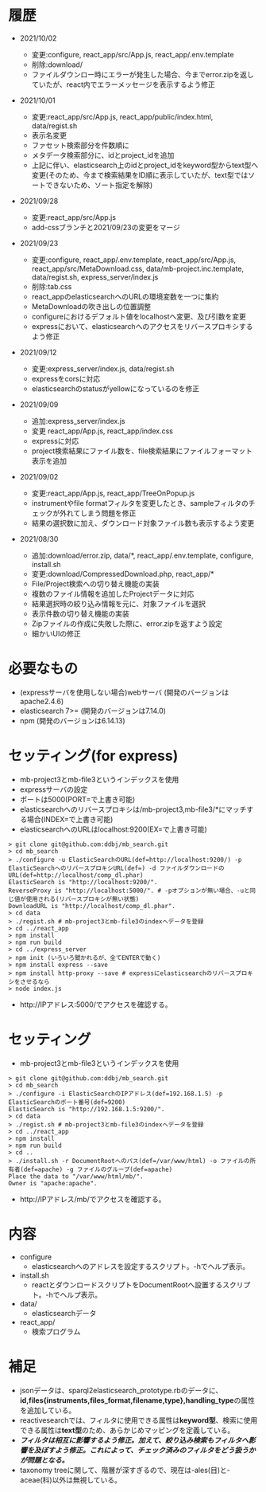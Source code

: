 # 履歴

- 2021/10/02
  - 変更:configure, react_app/src/App.js, react_app/.env.template
  - 削除:download/
  - ファイルダウンロー時にエラーが発生した場合、今までerror.zipを返していたが、react内でエラーメッセージを表示するよう修正

- 2021/10/01
  - 変更:react_app/src/App.js, react_app/public/index.html, data/regist.sh
  - 表示名変更
  - ファセット検索部分を件数順に
  - メタデータ検索部分に、idとproject_idを追加
  - 上記に伴い、elasticsearch上のidとproject_idをkeyword型からtext型へ変更(そのため、今まで検索結果をID順に表示していたが、text型ではソートできないため、ソート指定を解除)

- 2021/09/28
  - 変更:react_app/src/App.js
  - add-cssブランチと2021/09/23の変更をマージ

- 2021/09/23
  - 変更:configure, react_app/.env.template, react_app/src/App.js, react_app/src/MetaDownload.css, data/mb-project.inc.template, data/regist.sh, express_server/index.js
  - 削除:tab.css
  - react_appのelasticsearchへのURLの環境変数を一つに集約
  - MetaDownloadの吹き出しの位置調整
  - configureにおけるデフォルト値をlocalhostへ変更、及び引数を変更
  - expressにおいて、elasticsearchへのアクセスをリバースプロキシするよう修正

- 2021/09/12
  - 変更:express_server/index.js, data/regist.sh
  - expressをcorsに対応
  - elasticsearchのstatusがyellowになっているのを修正

- 2021/09/09
  - 追加:express_server/index.js
  - 変更 react_app/App.js, react_app/index.css
  - expressに対応
  - project検索結果にファイル数を、file検索結果にファイルフォーマット表示を追加

- 2021/09/02
  - 変更:react_app/App.js, react_app/TreeOnPopup.js
  - instrumentやfile formatフィルタを変更したとき、sampleフィルタのチェックが外れてしまう問題を修正
  - 結果の選択数に加え、ダウンロード対象ファイル数も表示するよう変更

- 2021/08/30
  - 追加:download/error.zip, data/*, react_app/.env.template, configure, install.sh
  - 変更:download/CompressedDownload.php, react_app/*
  - File/Project検索への切り替え機能の実装
  - 複数のファイル情報を追加したProjectデータに対応
  - 結果選択時の絞り込み情報を元に、対象ファイルを選択
  - 表示件数の切り替え機能の実装
  - Zipファイルの作成に失敗した際に、error.zipを返すよう設定
  - 細かいUIの修正

# 必要なもの

- (expressサーバを使用しない場合)webサーバ (開発のバージョンはapache2.4.6)
- elasticsearch 7>= (開発のバージョンは7.14.0)
- npm (開発のバージョンは6.14.13)

# セッティング(for express)
- mb-project3とmb-file3というインデックスを使用
- expressサーバの設定
 - ポートは5000(PORT=で上書き可能)
 - elasticsearchへのリバースプロキシは/mb-project3,mb-file3/*にマッチする場合(INDEX=で上書き可能)
 - elasticsearchへのURLはlocalhost:9200(EX=で上書き可能)

```
> git clone git@github.com:ddbj/mb_search.git
> cd mb_search
> ./configure -u ElasticSearchのURL(def=http://localhost:9200/) -p ElasticSearchへのリバースプロキシURL(def=) -d ファイルダウンロードのURL(def=http://localhost/comp_dl.phar)
ElasticSearch is "http://localhost:9200/".
ReverseProxy is "http://localhost:5000/". # -pオプションが無い場合、-uと同じ値が使用される(リバースプロキシが無い状態)
DownloadURL is "http://localhost/comp_dl.phar".
> cd data
> ./regist.sh # mb-project3とmb-file3のindexへデータを登録
> cd ../react_app
> npm install
> npm run build
> cd ../express_server
> npm init (いろいろ聞かれるが、全てENTERで動く)
> npm install express --save
> npm install http-proxy --save # expressにelasticsearchのリバースプロキシをさせるなら
> node index.js
```
- http\://IPアドレス:5000/でアクセスを確認する。

# セッティング
- mb-project3とmb-file3というインデックスを使用

```
> git clone git@github.com:ddbj/mb_search.git
> cd mb_search
> ./configure -i ElasticSearchのIPアドレス(def=192.168.1.5) -p ElasticSearchのポート番号(def=9200)
ElasticSearch is "http://192.168.1.5:9200/".
> cd data
> ./regist.sh # mb-project3とmb-file3のindexへデータを登録
> cd ../react_app
> npm install
> npm run build
> cd ..
> ./install.sh -r DocumentRootへのパス(def=/var/www/html) -o ファイルの所有者(def=apache) -g ファイルのグループ(def=apache)
Place the data to "/var/www/html/mb/".
Owner is "apache:apache".
```

- http\://IPアドレス/mb/でアクセスを確認する。

# 内容

- configure
  - elasticsearchへのアドレスを設定するスクリプト。-hでヘルプ表示。
- install.sh
  - reactとダウンロードスクリプトをDocumentRootへ設置するスクリプト。-hでヘルプ表示。
- data/
  - elasticsearchデータ
- react_app/
  - 検索プログラム

# 補足
- jsonデータは、sparql2elasticsearch_prototype.rbのデータに、**id,files{instruments,files_format,filename,type},handling_type**の属性を追加している。
- reactivesearchでは、フィルタに使用できる属性は**keyword型**、検索に使用できる属性は**text型**のため、あらかじめマッピングを定義している。
- ***フィルタは相互に影響するよう修正。加えて、絞り込み検索もフィルタへ影響を及ぼすよう修正。これによって、チェック済みのフィルタをどう扱うかが問題となる。***
- taxonomy treeに関して、階層が深すぎるので、現在は-ales(目)と-aceae(科)以外は無視している。
